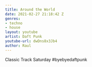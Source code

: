 ```yaml
---
title: Around the World
date: 2021-02-27 21:18:42 Z
genres:
- techno
- house
layout: youtube
artist: Daft Punk
youtube-url: dwDns8x3Jb4
author: Raul
---
```


Classic Track Saturday #byebyedaftpunk